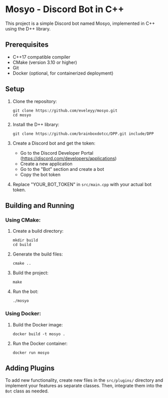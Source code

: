 # Mosyo - Discord Bot in C++

This project is a simple Discord bot named Mosyo, implemented in C++ using the D++ library.

## Prerequisites

- C++17 compatible compiler
- CMake (version 3.10 or higher)
- Git
- Docker (optional, for containerized deployment)

## Setup

1. Clone the repository:
   ```
   git clone https://github.com/eveleyy/mosyo.git
   cd mosyo
   ```

2. Install the D++ library:
   ```
   git clone https://github.com/brainboxdotcc/DPP.git include/DPP
   ```

3. Create a Discord bot and get the token:
   - Go to the Discord Developer Portal (https://discord.com/developers/applications)
   - Create a new application
   - Go to the "Bot" section and create a bot
   - Copy the bot token

4. Replace "YOUR_BOT_TOKEN" in `src/main.cpp` with your actual bot token.

## Building and Running

### Using CMake:

1. Create a build directory:
   ```
   mkdir build
   cd build
   ```

2. Generate the build files:
   ```
   cmake ..
   ```

3. Build the project:
   ```
   make
   ```

4. Run the bot:
   ```
   ./mosyo
   ```

### Using Docker:

1. Build the Docker image:
   ```
   docker build -t mosyo .
   ```

2. Run the Docker container:
   ```
   docker run mosyo
   ```

## Adding Plugins

To add new functionality, create new files in the `src/plugins/` directory and implement your features as separate classes. Then, integrate them into the `Bot` class as needed.
